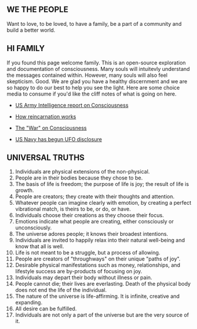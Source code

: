## WE THE PEOPLE 
Want to love, to be loved, to have a family, be a part of a community and build a better world. 

## HI FAMILY
If you found this page welcome family. This is an open-source exploration and documentation of consciousness. Many souls will intuitevly understand the messages contained within. However, many souls will also feel skepticism. Good. We are glad you have a healthy discernment and we are so happy to do our best to help you see the light. Here are some choice media to consume if you'd like the cliff notes of what is going on here.

- [US Army Intelligence report on Consciousness](https://cia.gov/library/readingroom/docs/CIA-RDP96-00788R001700210016-5.pdf) 

- [How reincarnation works](https://amazon.com/Journey-Souls-Studies-Between-Lives/dp/1567184855)

- [The "War" on Consciousness](https://m.youtube.com/watch?v=eOUWgtbIhgE&feature=youtu.be)

- [US Navy has begun UFO disclosure](https://en.m.wikipedia.org/wiki/USS_Nimitz_UFO_incident)

## UNIVERSAL TRUTHS

1. Individuals are physical extensions of the non-physical.
2. People are in their bodies because they chose to be.
3. The basis of life is freedom; the purpose of life is joy; the result of life is growth.
4. People are creators; they create with their thoughts and attention.
5. Whatever people can imagine clearly with emotion, by creating a perfect vibrational match, is theirs to be, or do, or have.
6. Individuals choose their creations as they choose their focus.
7. Emotions indicate what people are creating, either consciously or unconsciously.
8. The universe adores people; it knows their broadest intentions.
9. Individuals are invited to happily relax into their natural well-being and know that all is well.
10. Life is not meant to be a struggle, but a process of allowing.
11. People are creators of "throughways" on their unique "paths of joy".
12. Desirable physical manifestations such as money, relationships, and lifestyle success are by-products of focusing on joy.
13. Individuals may depart their body without illness or pain.
14. People cannot die; their lives are everlasting. Death of the physical body does not end the life of the individual.
15. The nature of the universe is life-affirming. It is infinite, creative and expanding.
16. All desire can be fulfilled.
17. Individuals are not only a part of the universe but are the very source of it.
